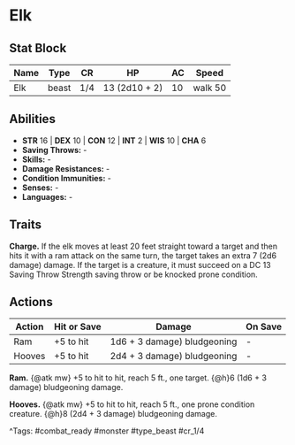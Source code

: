 # Elk

## Stat Block

| Name | Type | CR | HP | AC | Speed |
|------|------|----|----|----|-------|
| Elk | beast | 1/4 | 13 (2d10 + 2) | 10 | walk 50 |

## Abilities

- **STR** 16 | **DEX** 10 | **CON** 12 | **INT** 2 | **WIS** 10 | **CHA** 6
- **Saving Throws:** -  
- **Skills:** -  
- **Damage Resistances:** -  
- **Condition Immunities:** -  
- **Senses:** -  
- **Languages:** -

## Traits

**Charge.** If the elk moves at least 20 feet straight toward a target and then hits it with a ram attack on the same turn, the target takes an extra 7 (2d6 damage) damage. If the target is a creature, it must succeed on a DC 13 Saving Throw Strength saving throw or be knocked prone condition.


## Actions

| Action | Hit or Save | Damage | On Save |
|--------|--------------|--------|----------|
| Ram | +5 to hit | 1d6 + 3 damage) bludgeoning | - |
| Hooves | +5 to hit | 2d4 + 3 damage) bludgeoning | - |

**Ram.** {@atk mw} +5 to hit to hit, reach 5 ft., one target. {@h}6 (1d6 + 3 damage) bludgeoning damage.

**Hooves.** {@atk mw} +5 to hit to hit, reach 5 ft., one prone condition creature. {@h}8 (2d4 + 3 damage) bludgeoning damage.


^Tags: #combat_ready #monster #type_beast #cr_1/4